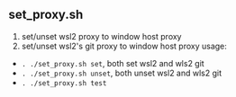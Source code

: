 
## set_proxy.sh
1. set/unset wsl2 proxy to window host proxy
2. set/unset wsl2's git proxy to window host proxy
usage:
- `. ./set_proxy.sh set`, both set wsl2 and wls2 git
- `. ./set_proxy.sh unset`, both unset wsl2 and wls2 git
- `. ./set_proxy.sh test`
